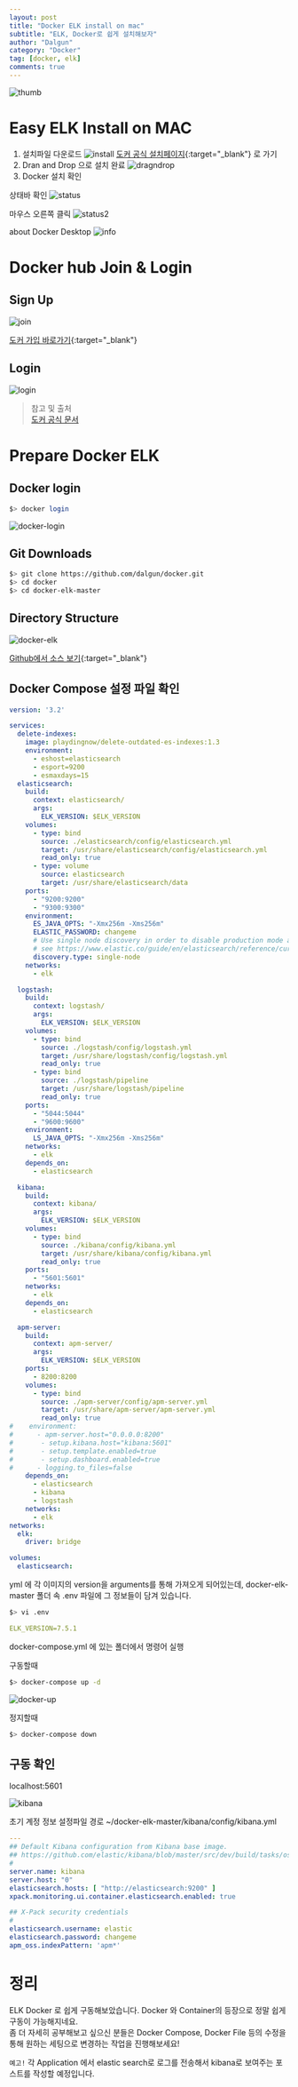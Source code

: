 ```yaml
---
layout: post
title: "Docker ELK install on mac"
subtitle: "ELK, Docker로 쉽게 설치해보자"
author: "Dalgun"
category: "Docker"
tag: [docker, elk]
comments: true
---
```


![thumb](https://user-images.githubusercontent.com/16992394/65840473-f70ca780-e319-11e9-9245-29ec0a8948d6.png)

# Easy ELK Install on MAC

1. 설치파일 다운로드
![install](/assets/img/2020-04-15/install.png)
[도커 공식 설치페이지](https://hub.docker.com/editions/community/docker-ce-desktop-mac/){:target="_blank"} 로 가기
2. Dran and Drop 으로 설치 완료
![dragndrop](https://docs.docker.com/docker-for-mac/images/docker-app-drag.png)
3. Docker 설치 확인

상태바 확인
![status](/assets/img/2020-04-15/status.png)

마우스 오른쪽 클릭
![status2](/assets/img/2020-04-15/status2.png)

about Docker Desktop
![info](/assets/img/2020-04-15/info.png)

# Docker hub Join & Login

## Sign Up

![join](/assets/img/2020-04-15/join.png)

[도커 가입 바로가기](https://hub.docker.com/?utm_source=docker4mac_2.2.0.0&utm_medium=account_create&utm_campaign=referral){:target="_blank"}

## Login

![login](/assets/img/2020-04-15/login.png)


> 참고 및 출처  
> [도커 공식 문서](https://docs.docker.com/docker-for-mac/install/)

# Prepare Docker ELK
## Docker login
```bash
$> docker login
```



![docker-login](/assets/img/2020-04-15/docker-login.png)

## Git Downloads

```bash
$> git clone https://github.com/dalgun/docker.git
$> cd docker
$> cd docker-elk-master
```

## Directory Structure

![docker-elk](/assets/img/2020-04-15/docker-elk-master.png)

[Github에서 소스 보기](https://github.com/dalgun/docker){:target="_blank"}

## Docker Compose 설정 파일 확인

```yaml
version: '3.2'

services:
  delete-indexes:
    image: playdingnow/delete-outdated-es-indexes:1.3
    environment:
      - eshost=elasticsearch
      - esport=9200
      - esmaxdays=15
  elasticsearch:
    build:
      context: elasticsearch/
      args:
        ELK_VERSION: $ELK_VERSION
    volumes:
      - type: bind
        source: ./elasticsearch/config/elasticsearch.yml
        target: /usr/share/elasticsearch/config/elasticsearch.yml
        read_only: true
      - type: volume
        source: elasticsearch
        target: /usr/share/elasticsearch/data
    ports:
      - "9200:9200"
      - "9300:9300"
    environment:
      ES_JAVA_OPTS: "-Xmx256m -Xms256m"
      ELASTIC_PASSWORD: changeme
      # Use single node discovery in order to disable production mode and avoid bootstrap checks
      # see https://www.elastic.co/guide/en/elasticsearch/reference/current/bootstrap-checks.html
      discovery.type: single-node
    networks:
      - elk

  logstash:
    build:
      context: logstash/
      args:
        ELK_VERSION: $ELK_VERSION
    volumes:
      - type: bind
        source: ./logstash/config/logstash.yml
        target: /usr/share/logstash/config/logstash.yml
        read_only: true
      - type: bind
        source: ./logstash/pipeline
        target: /usr/share/logstash/pipeline
        read_only: true
    ports:
      - "5044:5044"
      - "9600:9600"
    environment:
      LS_JAVA_OPTS: "-Xmx256m -Xms256m"
    networks:
      - elk
    depends_on:
      - elasticsearch

  kibana:
    build:
      context: kibana/
      args:
        ELK_VERSION: $ELK_VERSION
    volumes:
      - type: bind
        source: ./kibana/config/kibana.yml
        target: /usr/share/kibana/config/kibana.yml
        read_only: true
    ports:
      - "5601:5601"
    networks:
      - elk
    depends_on:
      - elasticsearch

  apm-server:
    build:
      context: apm-server/
      args: 
        ELK_VERSION: $ELK_VERSION
    ports:
      - 8200:8200
    volumes:
      - type: bind
        source: ./apm-server/config/apm-server.yml
        target: /usr/share/apm-server/apm-server.yml
        read_only: true
#    environment:
#      - apm-server.host="0.0.0.0:8200"
#       - setup.kibana.host="kibana:5601"
#       - setup.template.enabled=true
#       - setup.dashboard.enabled=true
#      - logging.to_files=false
    depends_on:
      - elasticsearch
      - kibana
      - logstash
    networks:
      - elk
networks:
  elk:
    driver: bridge

volumes:
  elasticsearch:

```

yml 에 각 이미지의 version을 arguments를 통해 가져오게 되어있는데, docker-elk-master 폴더 속 .env 파일에 그 정보들이 담겨 있습니다.

```bash
$> vi .env
```

```yaml
ELK_VERSION=7.5.1
```

docker-compose.yml 에 있는 폴더에서 명령어 실행

구동할때
```bash
$> docker-compose up -d
```

![docker-up](/assets/img/2020-04-15/docker-up.png)

정지할때
```bash
$> docker-compose down
```

## 구동 확인

localhost:5601 

![kibana](/assets/img/2020-04-15/kibana.png)

초기 계정 정보 설정파일 경로 ~/docker-elk-master/kibana/config/kibana.yml

```yaml
---
## Default Kibana configuration from Kibana base image.
## https://github.com/elastic/kibana/blob/master/src/dev/build/tasks/os_packages/docker_generator/templates/kibana_yml.template.js
#
server.name: kibana
server.host: "0"
elasticsearch.hosts: [ "http://elasticsearch:9200" ]
xpack.monitoring.ui.container.elasticsearch.enabled: true

## X-Pack security credentials
#
elasticsearch.username: elastic
elasticsearch.password: changeme
apm_oss.indexPattern: 'apm*'

```

# 정리
ELK Docker 로 쉽게 구동해보았습니다. Docker 와 Container의 등장으로 정말 쉽게 구동이 가능해지네요.    
좀 더 자세히 공부해보고 싶으신 분들은 Docker Compose, Docker File 등의 수정을 통해 원하는 세팅으로 변경하는 작업을 진행해보세요!

`예고!` 각 Application 에서 elastic search로 로그를 전송해서 kibana로 보여주는 포스트를 작성할 예정입니다.
